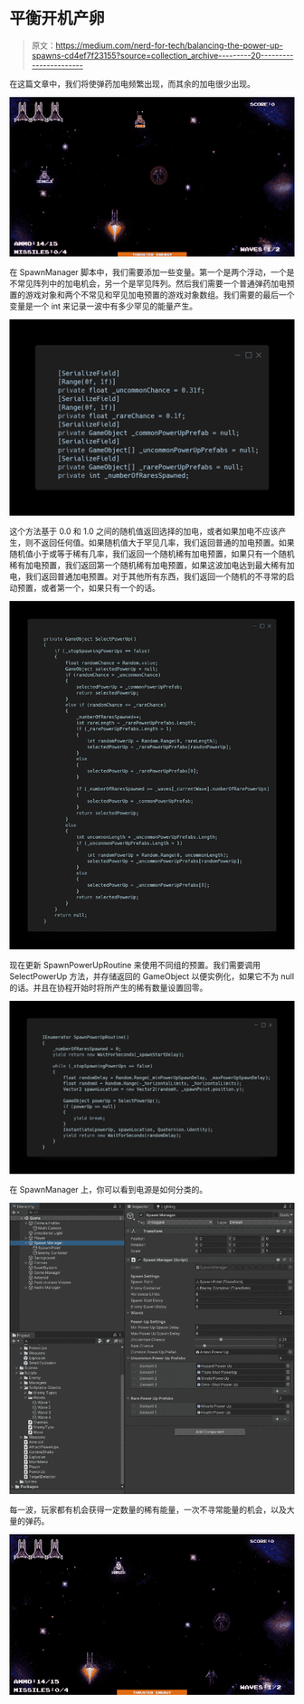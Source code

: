 # 平衡开机产卵

> 原文：<https://medium.com/nerd-for-tech/balancing-the-power-up-spawns-cd4ef7f23155?source=collection_archive---------20----------------------->

在这篇文章中，我们将使弹药加电频繁出现，而其余的加电很少出现。

![](img/030659459be3fa563e8b244e86839e7c.png)

在 SpawnManager 脚本中，我们需要添加一些变量。第一个是两个浮动，一个是不常见阵列中的加电机会，另一个是罕见阵列。然后我们需要一个普通弹药加电预置的游戏对象和两个不常见和罕见加电预置的游戏对象数组。我们需要的最后一个变量是一个 int 来记录一波中有多少罕见的能量产生。

![](img/0c1dd2426828eccde015a24d79661076.png)

这个方法基于 0.0 和 1.0 之间的随机值返回选择的加电，或者如果加电不应该产生，则不返回任何值。如果随机值大于罕见几率，我们返回普通的加电预置。如果随机值小于或等于稀有几率，我们返回一个随机稀有加电预置，如果只有一个随机稀有加电预置，我们返回第一个随机稀有加电预置，如果这波加电达到最大稀有加电，我们返回普通加电预置。对于其他所有东西，我们返回一个随机的不寻常的启动预置，或者第一个，如果只有一个的话。

![](img/9aaede956b95526e356d2bfb39ade1f7.png)

现在更新 SpawnPowerUpRoutine 来使用不同组的预置。我们需要调用 SelectPowerUp 方法，并存储返回的 GameObject 以便实例化，如果它不为 null 的话。并且在协程开始时将所产生的稀有数量设置回零。

![](img/939fbb333146e892ea428d336bd53c50.png)

在 SpawnManager 上，你可以看到电源是如何分类的。

![](img/461822414c073434fbe1de1e07f7c3b7.png)

每一波，玩家都有机会获得一定数量的稀有能量，一次不寻常能量的机会，以及大量的弹药。

![](img/39b6885a68ea4099c752d76e659a22a0.png)
